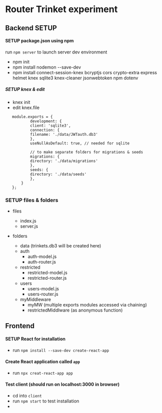 # Router Trinket experiment
## Backend SETUP

#### SETUP package.json using npm
 run `npm server` to launch server dev environment
- npm init 
- npm install nodemon --save-dev
- npm install connect-session-knex bcryptjs cors crypto-extra express helmet knex sqlite3 knex-cleaner jsonwebtoken npm dotenv

 
##### SETUP knex & edit
- knex init
- edit knex.file
 ```     
    module.exports = {
            development: {
            client: 'sqlite3',
            connection: {
            filename: './data/JWTauth.db3'
            },
            useNullAsDefault: true, // needed for sqlite

            // to make separate folders for migrations & seeds
            migrations: {
            directory: './data/migrations'
            },
            seeds: {
            directory: './data/seeds'
            },
        }  
    };
```
### SETUP files & folders
- files
  - index.js
  - server.js

- folders
  - data (trinkets.db3 will be created here)
  - auth
    - auth-model.js
    - auth-router.js
  - restricted
    - restricted-model.js
    - restricted-router.js
  - users
    - users-model.js
    - users-router.js
  - myMiddleware
    - myMW (multiple exports modules accessed via chaining)
    - restrictedMiddlware (as anonymous function)

## Frontend
#### SETUP React for installation
- run `npm install --save-dev create-react-app`
#### Create React application called `app`
- run `npx creat-react-app app`
#### Test client (should run on localhost:3000 in browser)
- cd into `client`
- run `npm start` to test installation
-  